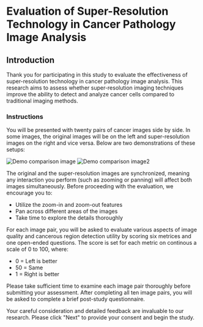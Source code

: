# Evaluation of Super-Resolution Technology in Cancer Pathology Image Analysis

## Introduction

Thank you for participating in this study to evaluate the effectiveness of super-resolution technology in cancer pathology image analysis. This research aims to assess whether super-resolution imaging techniques improve the ability to detect and analyze cancer cells compared to traditional imaging methods.

### Instructions

You will be presented with twenty pairs of cancer images side by side. In some images, the original images will be on the left and super-resolution images on the right and vice versa. Below are two demonstrations of these setups:
<!-- - Left: Original image
- Right: Super-resolution version of the same image -->

![Demo comparison image](./assets/demo/demo1.jpeg)
![Demo comparison image2](./assets/demo/demo2.jpeg)

The original and the super-resolution images are synchronized, meaning any interaction you perform (such as zooming or panning) will affect both images simultaneously. Before proceeding with the evaluation, we encourage you to:
- Utilize the zoom-in and zoom-out features
- Pan across different areas of the images
- Take time to explore the details thoroughly

For each image pair, you will be asked to evaluate various aspects of image quality and cancerous region detection utility by scoring six metrices and one open-ended questions. The score is set for each metric on continous a scale of 0 to 100, where:
- 0 = Left is better
- 50 = Same
- 1 = Right is better

Please take sufficient time to examine each image pair thoroughly before submitting your assessment. After completing all ten image pairs, you will be asked to complete a brief post-study questionnaire.

Your careful consideration and detailed feedback are invaluable to our research. Please click "Next" to provide your consent and begin the study.